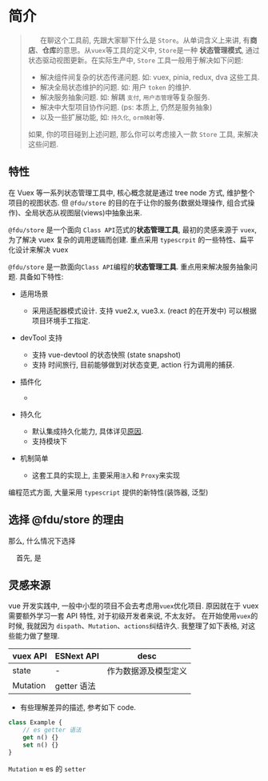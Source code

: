 # 简介

> &nbsp;&nbsp;&nbsp;&nbsp;&nbsp;&nbsp;在聊这个工具前, 先跟大家聊下什么是 `Store`。从单词含义上来讲, 有**商店**、**仓库**的意思。从`vuex`等工具的定义中, `Store`是一种 **状态管理模式**, 通过状态驱动视图更新。在实际生产中, `Store` 工具一般用于解决如下问题:
>
> -   解决组件间复杂的状态传递问题. 如: vuex, pinia, redux, dva 这些工具.
> -   解决全局状态维护的问题. 如: 用户 `token` 的维护.
> -   解决服务抽象问题. 如: 解耦 `支付`, `用户态管理`等复杂服务.
> -   解决中大型项目协作问题. (ps: 本质上, 仍然是服务抽象)
> -   以及一些扩展功能, 如: `持久化`, `orm映射`等.
>
> 如果, 你的项目碰到上述问题, 那么你可以考虑接入一款 `Store` 工具, 来解决这些问题.

## 特性

在 Vuex 等一系列状态管理工具中, 核心概念就是通过 tree node 方式, 维护整个项目的视图状态. 但 `@fdu/store` 的目的在于让你的服务(数据处理操作, 组合式操作)、全局状态从视图层(views)中抽象出来.

`@fdu/store` 是一个面向 `Class API`范式的**状态管理工具**, 最初的灵感来源于 `vuex`, 为了解决 vuex 复杂的调用逻辑而创建. 重点采用 `typescrpit` 的一些特性、扁平化设计来解决 vuex

`@fdu/store` 是一款面向`Class API`编程的**状态管理工具**. 重点用来解决服务抽象问题. 具备如下特性:

-   适用场景

    -   采用适配器模式设计. 支持 vue2.x, vue3.x. (react 的在开发中) 可以根据项目环境手工指定.

-   devTool 支持

    -   支持 vue-devtool 的状态快照 (state snapshot)
    -   支持 时间旅行, 目前能够做到对状态变更, action 行为调用的捕获.

-   插件化

    -

-   持久化

    -   默认集成持久化能力, 具体详见[原因]().
    -   支持模块下

-   机制简单
    -   这套工具的实现上, 主要采用`注入`和 `Proxy`来实现

编程范式方面, 大量采用 `typescript` 提供的新特性(装饰器, 泛型)

## 选择 @fdu/store 的理由

那么, 什么情况下选择

&nbsp;&nbsp;&nbsp;&nbsp;首先, 是

## 灵感来源

vue 开发实践中, 一般中小型的项目不会去考虑用`vuex`优化项目. 原因就在于 vuex 需要额外学习一套 API 特性, 对于初级开发者来说, 不太友好。 在开始使用`vuex`的时候, 我就因为 `dispath`、`Mutation`、`actions`纠结许久. 我整理了如下表格, 对这些能力做了整理.

| vuex API | ESNext API  | desc                 |
| -------- | ----------- | -------------------- |
| state    | -           | 作为数据源及模型定义 |
| Mutation | getter 语法 |                      |

-   有些理解差异的描述, 参考如下 code.

```typescript
class Example {
    // es getter 语法
    get n() {}
    set n() {}
}
```

`Mutation` ≈ es 的 `setter`
